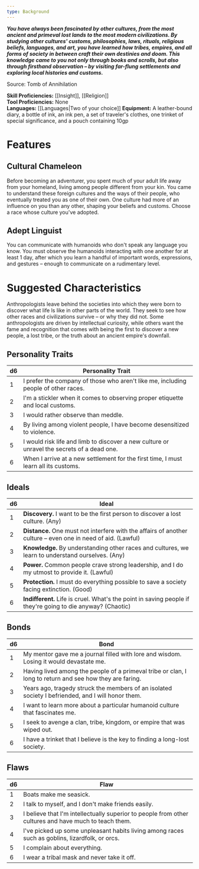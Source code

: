 ```yaml
---
type: Background
---
```

**_You have always been fascinated by other cultures, from the most ancient and primeval lost lands to the most modern civilizations. By studying other cultures' customs, philosophies, laws, rituals, religious beliefs, languages, and art, you have learned how tribes, empires, and all forms of society in between craft their own destinies and doom. This knowledge came to you not only through books and scrolls, but also through firsthand observation – by visiting far-flung settlements and exploring local histories and customs._**

Source: Tomb of Annihilation

**Skill Proficiencies:** [[Insight]], [[Religion]]  
**Tool Proficiencies:** None  
**Languages:** [[Languages|Two of your choice]] 
**Equipment:** A leather-bound diary, a bottle of ink, an ink pen, a set of traveler's clothes, one trinket of special significance, and a pouch containing 10gp

# Features

## Cultural Chameleon

Before becoming an adventurer, you spent much of your adult life away from your homeland, living among people different from your kin. You came to understand these foreign cultures and the ways of their people, who eventually treated you as one of their own. One culture had more of an influence on you than any other, shaping your beliefs and customs. Choose a race whose culture you've adopted.

## Adept Linguist

You can communicate with humanoids who don't speak any language you know. You must observe the humanoids interacting with one another for at least 1 day, after which you learn a handful of important words, expressions, and gestures – enough to communicate on a rudimentary level.

# Suggested Characteristics

Anthropologists leave behind the societies into which they were born to discover what life ls like in other parts of the world. They seek to see how other races and civilizations survive – or why they did not. Some anthropologists are driven by intellectual curiosity, while others want the fame and recognition that comes with being the first to discover a new people, a lost tribe, or the truth about an ancient empire's downfall.

## Personality Traits

|d6|Personality Trait|
|---|---|
|1|I prefer the company of those who aren't like me, including people of other races.|
|2|I'm a stickler when it comes to observing proper etiquette and local customs.|
|3|I would rather observe than meddle.|
|4|By living among violent people, I have become desensitized to violence.|
|5|I would risk life and limb to discover a new culture or unravel the secrets of a dead one.|
|6|When I arrive at a new settlement for the first time, I must learn all its customs.|

## Ideals

|d6|Ideal|
|---|---|
|1|**Discovery.** I want to be the first person to discover a lost culture. (Any)|
|2|**Distance.** One must not interfere with the affairs of another culture – even one in need of aid. (Lawful)|
|3|**Knowledge.** By understanding other races and cultures, we learn to understand ourselves. (Any)|
|4|**Power.** Common people crave strong leadership, and I do my utmost to provide it. (Lawful)|
|5|**Protection.** I must do everything possible to save a society facing extinction. (Good)|
|6|**Indifferent.** Life is cruel. What's the point in saving people if they're going to die anyway? (Chaotic)|

## Bonds

|d6|Bond|
|---|---|
|1|My mentor gave me a journal filled with lore and wisdom. Losing it would devastate me.|
|2|Having lived among the people of a primeval tribe or clan, I long to return and see how they are faring.|
|3|Years ago, tragedy struck the members of an isolated society I befriended, and I will honor them.|
|4|I want to learn more about a particular humanoid culture that fascinates me.|
|5|I seek to avenge a clan, tribe, kingdom, or empire that was wiped out.|
|6|I have a trinket that I believe is the key to finding a long-lost society.|

## Flaws

| d6  | Flaw                                                                                                  |
| --- | ----------------------------------------------------------------------------------------------------- |
| 1   | Boats make me seasick.                                                                                |
| 2   | I talk to myself, and I don't make friends easily.                                                    |
| 3   | I believe that I'm intellectually superior to people from other cultures and have much to teach them. |
| 4   | I've picked up some unpleasant habits living among races such as goblins, lizardfolk, or orcs.        |
| 5   | I complain about everything.                                                                          |
| 6   | I wear a tribal mask and never take it off.                                                           |